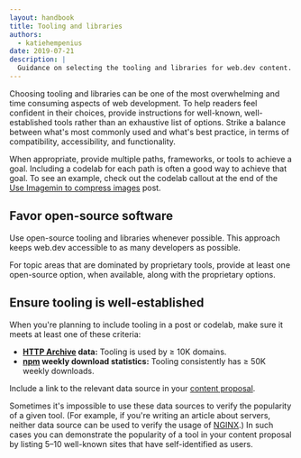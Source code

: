 ```yaml
---
layout: handbook
title: Tooling and libraries
authors:
  - katiehempenius
date: 2019-07-21
description: |
  Guidance on selecting the tooling and libraries for web.dev content.
---
```


Choosing tooling and libraries can be one of the most overwhelming and time consuming aspects of web development. To help readers feel confident in their choices, provide instructions for well-known, well-established tools rather than an exhaustive list of options. Strike a balance between what's most commonly used and what's best practice, in terms of compatibility, accessibility, and functionality.

When appropriate, provide multiple paths, frameworks, or tools to achieve a goal. Including a codelab for each path is often a good way to achieve that goal. To see an example, check out the codelab callout at the end of the [Use Imagemin to compress images](/use-imagemin-to-compress-images/#imagemin-npm-module) post.

## Favor open-source software
Use open-source tooling and libraries whenever possible. This approach keeps web.dev accessible to as many developers as possible.

For topic areas that are dominated by proprietary tools, provide at least one open-source option, when available, along with the proprietary options.

## Ensure tooling is well-established
When you're planning to include tooling in a post or codelab, make sure it meets at least one of these criteria:
*   **[HTTP Archive](https://httparchive.org) data:** Tooling is used by ≥ 10K domains.
*   **[npm](https://www.npmjs.com/) weekly download statistics:** Tooling consistently has ≥ 50K weekly downloads.

Include a link to the relevant data source in your [content proposal](http://localhost:8080/handbook/quick-start/#planning).

Sometimes it's impossible to use these data sources to verify the popularity of a given tool. (For example, if you're writing an article about servers, neither data source can be used to verify the usage of [NGINX](https://www.nginx.com/).) In such cases you can demonstrate the popularity of a tool in your content proposal by listing 5–10 well-known sites that have self-identified as users.
